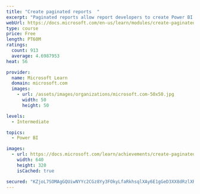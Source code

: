 ```yaml
---
title: "Create paginated reports  "
excerpt: "Paginated reports allow report developers to create Power BI artifacts that have tightly controlled rendering requirements. Paginated reports are ideal for creating sales invoices, receipts, purchase orders, and tabular data. This module will teach you how to create reports, add parameters, and work with tables and charts in paginated reports."
webUrl: https://docs.microsoft.com/en-us/learn/modules/create-paginated-reports-power-bi/
type: course
price: Free
length: PT60M
ratings:
  count: 913
  average: 4.6987953
heat: 56

provider:
  name: Microsoft Learn
  domain: microsoft.com
  images:
    - url: /assets/images/organizations/microsoft.com-50x50.jpg
      width: 50
      height: 50

levels:
  - Intermediate

topics:
  - Power BI

images:
  - url: https://docs.microsoft.com/learn/achievements/create-paginated-reports-power-bi-social.png
    width: 640
    height: 320
    isCached: true

secured: "KZjoL7SOMAgGQUiwNYYc2CGz8Yy3FOkyLfaRkhsqlXAy6E1gGeD3XX8dRzlXRCPEjve/3G2+LFiMeR1vzsTPRzPbePtty/ng5KXbD2D8iXmETHyaP+91QE3mopYb69XRWfxlF/WM+rcy01TlYamTrGt7BU8b7o102K5nRi+EmnTT00JCCqZSt+Si+w7CwaXBa/De6BE9C7RCTlmidPVZ2v+glwLco7x6PRl003HhM0exSScdI94VdPz6rKvqvXlkUe3gjj2C/e+uc8W8h82XF6kUWOZ68UsU4tmG767YAPaQPydKvCJEXeGum48DWCGBuCUSgUdBi6lnii5OCEXUC1nkXPAO6foqv9ny1qzVY7k1c/BtJKCuNfqAJO3Kuc+I4I4jkxf0pZaLHNuVzP8uyHkbUTspgfPecOLKyiXMgHE=;KVakE66o0ivd2WQKgasBLw=="
---
```


